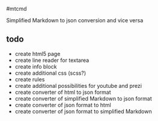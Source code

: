 #mtcmd

Simplified Markdown to json conversion and vice versa

## todo
- create html5 page
- create line reader for textarea
- create info block
- create additional css (scss?)
- create rules
- create additional possibilities for youtube and prezi
- create converter of html to json format
- create converter of simplified Markdown to json format
- create converter of json format to html
- create converter of json format to simplified Markdown